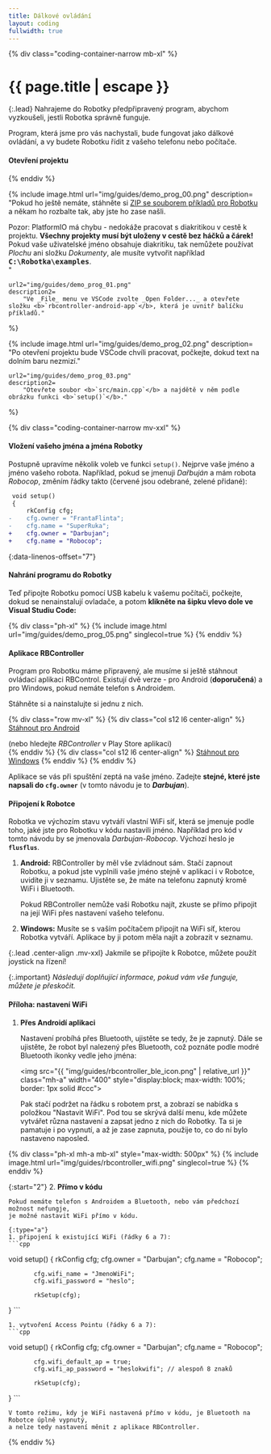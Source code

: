 ```yaml
---
title: Dálkové ovládání
layout: coding
fullwidth: true
---
```


{% div class="coding-container-narrow mb-xl" %}
# {{ page.title | escape }}

{:.lead}
Nahrajeme do Robotky předpřipravený program, abychom vyzkoušeli, jestli Robotka správně funguje.

Program, která jsme pro vás nachystali, bude fungovat jako dálkové ovládání,
a vy budete Robotku řídit z vašeho telefonu nebo počítače.


#### Otevření projektu


{% enddiv %}

{% include image.html
    url="img/guides/demo_prog_00.png"
    description=
        "Pokud ho ještě nemáte, stáhněte si [ZIP se souborem příkladů pro Robotku](https://github.com/RoboticsBrno/robotka-examples/archive/master.zip)
        a někam ho rozbalte tak, aby jste ho zase našli.

<div class=\"important\">Pozor: PlatformIO má chybu - nedokáže pracovat s diakritikou v cestě k projektu. <b>Všechny projekty musí být uloženy v cestě bez háčků a čárek!</b><br>
Pokud vaše uživatelské jméno obsahuje diakritiku, tak nemůžete používat <i>Plochu</i> ani složku <i>Dokumenty</i>, ale musíte vytvořit například <b><kbd>C:\Robotka\examples</kbd></b>.</div>"

    url2="img/guides/demo_prog_01.png"
    description2=
        "Ve _File_ menu ve VSCode zvolte _Open Folder..._ a otevřete složku <b>`rbcontroller-android-app`</b>, která je uvnitř balíčku příkladů."
 %}

{% include image.html
    url="img/guides/demo_prog_02.png"
    description=
        "Po otevření projektu bude VSCode chvíli pracovat, počkejte, dokud text na dolním baru nezmizí."

    url2="img/guides/demo_prog_03.png"
    description2=
        "Otevřete soubor <b>`src/main.cpp`</b> a najdětě v něm podle obrázku funkci <b>`setup()`</b>."
 %}


{% div class="coding-container-narrow mv-xxl" %}
#### Vložení vašeho jména a jména Robotky
Postupně upravíme několik voleb ve funkci `setup()`. Nejprve vaše jméno a jméno vašeho robota.
Například, pokud se jmenuji _Dařbuján_ a mám robota _Robocop_, změním řádky takto
(červené jsou odebrané, zelené přidané):

```diff
 void setup()
 {
     rkConfig cfg;
-    cfg.owner = "FrantaFlinta";
-    cfg.name = "SuperRuka";
+    cfg.owner = "Darbujan";
+    cfg.name = "Robocop";

```
{:data-linenos-offset="7"}

#### Nahrání programu do Robotky
Teď připojte Robotku pomocí USB kabelu k vašemu počítači, počkejte, dokud se nenainstalují ovladače,
a potom **klikněte na šipku vlevo dole ve Visual Studiu Code:**

{% div class="ph-xl" %}
 {% include image.html
    url="img/guides/demo_prog_05.png"
    singlecol=true
 %}
{% enddiv %}


#### Aplikace RBController
Program pro Robotku máme připravený, ale musíme si ještě stáhnout ovládací aplikaci RBControl.
Existují dvě verze - pro Android (**doporučená**) a pro Windows, pokud nemáte telefon
s Androidem.

Stáhněte si a nainstalujte si jednu z nich.

{% div class="row mv-xl" %}
{% div class="col s12 l6 center-align" %}
<a class="waves-effect waves-light btn-large green darken-1" href="https://play.google.com/store/apps/details?id=com.tassadar.rbcontroller">Stáhnout pro Android</a>
<div class="mt-xs grey-text text-darken-1">(nebo hledejte <i>RBController</i> v Play Store aplikaci)</div>
{% enddiv %}
{% div class="col s12 l6 center-align" %}
<a class="btn-large blue darken-1" href="https://github.com/RoboticsBrno/rbcontroller-electron/releases/download/v1.3.0/rbcontroller-electron.Setup.1.3.0.exe">Stáhnout pro Windows</a>
{% enddiv %}
{% enddiv %}

Aplikace se vás při spuštění zeptá na vaše jméno. Zadejte **stejné, které jste napsali do <b>`cfg.owner`</b>** (v tomto návodu je to **_Darbujan_**).


#### Připojení k Robotce
Robotka ve výchozím stavu vytváří vlastní WiFi síť, která se jmenuje podle toho,
jaké jste pro Robotku v kódu nastavili jméno. Například pro kód v tomto návodu by se jmenovala
_Darbujan-Robocop_. Výchozí heslo je <b>`flusflus`</b>.

1. **Android:** RBController by měl vše zvládnout sám. Stačí zapnout Robotku,
   a pokud jste vyplnili vaše jméno stejně v aplikaci i v Robotce,
   uvidíte ji v seznamu. Ujistěte se, že máte na telefonu zapnutý kromě WiFi i Bluetooth.

   Pokud RBController nemůže vaši Robotku najít, zkuste se přímo připojit na její WiFi přes nastavení
   vašeho telefonu.

2. **Windows:** Musíte se s vaším počítačem připojit na WiFi síť, kterou Robotka vytváří.
   Aplikace by ji potom měla najít a zobrazit v seznamu.


{:.lead .center-align .mv-xxl}
Jakmile se připojíte k Robotce, můžete použít joystick na řízení!

{:.important}
_Následují doplňující informace, pokud vám vše funguje, můžete je přeskočit._


#### Příloha: nastavení WiFi
1. **Přes Androidí aplikaci**

   Nastavení probíhá přes Bluetooth, ujistěte se tedy, že je zapnutý. Dále se ujistěte,
   že robot byl nalezený přes Bluetooth, což poznáte podle modré Bluetooth ikonky vedle jeho jména:

   <img src="{{ "img/guides/rbcontroller_ble_icon.png" | relative_url }}" class="mh-a" width="400" style="display:block; max-width: 100%; border: 1px solid #ccc">

   Pak stačí podržet na řádku s robotem prst, a zobrazí se nabídka s položkou "Nastavit WiFi".
   Pod tou se skrývá další menu, kde můžete vytvářet různa nastavení a zapsat jedno z nich do Robotky.
   Ta si je pamatuje i po vypnutí, a až je zase zapnuta, použije to, co do ní bylo nastaveno naposled.

{% div class="ph-xl mh-a mb-xl" style="max-width: 500px" %}
 {% include image.html
     url="img/guides/rbcontroller_wifi.png"
     singlecol=true
 %}
{% enddiv %}

{:start="2"}
2. **Přímo v kódu**

    Pokud nemáte telefon s Androidem a Bluetooth, nebo vám předchozí možnost nefungje,
    je možné nastavit WiFi přímo v kódu.

    {:type="a"}
    1. připojení k existující WiFi (řádky 6 a 7):
    ```cpp
   void setup() {
           rkConfig cfg;
           cfg.owner = "Darbujan";
           cfg.name = "Robocop";

           cfg.wifi_name = "JmenoWiFi";
           cfg.wifi_password = "heslo";

           rkSetup(cfg);
   }
    ```

    1. vytvoření Access Pointu (řádky 6 a 7):
    ```cpp
   void setup() {
           rkConfig cfg;
           cfg.owner = "Darbujan";
           cfg.name = "Robocop";

           cfg.wifi_default_ap = true;
           cfg.wifi_ap_password = "heslokwifi"; // alespoň 8 znaků

           rkSetup(cfg);
   }
    ```

    V tomto režimu, kdy je WiFi nastavená přímo v kódu, je Bluetooth na Robotce úplně vypnutý,
    a nelze tedy nastavení měnit z aplikace RBController.


{% enddiv %}
